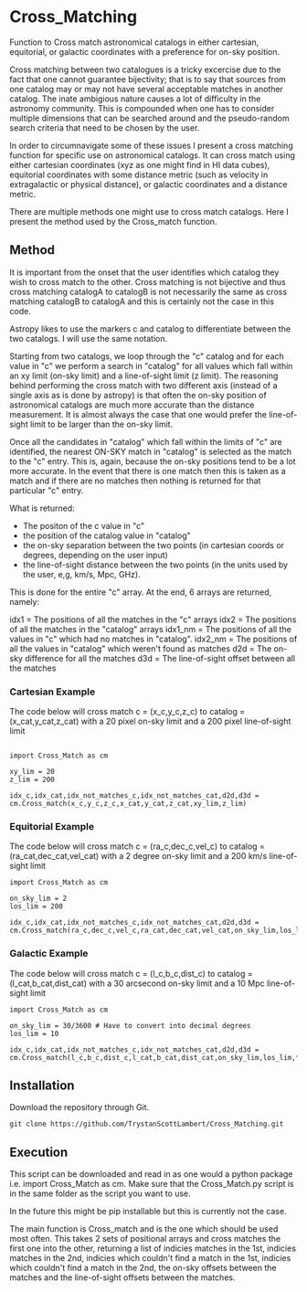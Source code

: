 # Cross_Matching
Function to Cross match astronomical catalogs in either cartesian, equitorial, or galactic coordinates with a preference for on-sky position.

Cross matching between two catalogues is a tricky excercise due to the fact that one cannot guarantee bijectivity; that is to say that sources from one catalog may or may not have several acceptable matches in another catalog. The inate ambigious nature causes a lot of difficulty in the astronomy community. This is compounded when one has to consider multiple dimensions that can be searched around and the pseudo-random search criteria that need to be chosen by the user. 

In order to circumnavigate some of these issues I present a cross matching function for specific use on astronomical catalogs. It can cross match using either cartesian coordinates (xyz as one might find in HI data cubes), equitorial coordinates with some distance metric (such as velocity in extragalactic or physical distance), or galactic coordinates and a distance metric. 

There are multiple methods one might use to cross match catalogs. Here I present the method used by the Cross_match function. 

## Method

It is important from the onset that the user identifies which catalog they wish to cross match to the other. Cross matching is not bijective and thus cross matching catalogA to catalogB is not necessarily the same as cross matching catalogB to catalogA and this is certainly not the case in this code. 

Astropy likes to use the markers c and catalog to differentiate between the two catalogs. I will use the same notation.

Starting from two catalogs, we loop through the "c" catalog and for each value in "c" we perform a search in "catalog" for all values which fall within an xy limit (on-sky limit) and a line-of-sight limit (z limit). The reasoning behind performing the cross match with two different axis (instead of a single axis as is done by astropy) is that often the on-sky position of astronomical catalogs are much more accurate than the distance measurement. It is almost always the case that one would prefer the line-of-sight limit to be larger than the on-sky limit. 

Once all the candidates in "catalog" which fall within the limits of "c" are identified, the nearest ON-SKY match in "catalog" is selected as the match to the "c" entry. This is, again, because the on-sky positions tend to be a lot more accurate. In the event that there is one match then this is taken as a match and if there are no matches then nothing is returned for that particular "c" entry. 

What is returned:
- The positon of the c value in "c" 
- the position of the catalog value in "catalog"
- the on-sky separation between the two points (in cartesian coords or degrees, depending on the user input)
- the line-of-sight distance between the two points (in the units used by the user, e,g, km/s, Mpc, GHz). 

This is done for the entire "c" array. At the end, 6 arrays are returned, namely:

idx1 = The positions of all the matches in the "c" arrays
idx2 = The positions of all the matches in the "catalog" arrays
idx1_nm = The positions of all the values in "c" which had no matches in "catalog". 
idx2_nm = The positions of all the values in "catalog" which weren't found as matches 
d2d = The on-sky difference for all the matches
d3d = The line-of-sight offset between all the matches

### Cartesian Example
The code below will cross match c = (x_c,y_c,z_c) to catalog = (x_cat,y_cat,z_cat) with a 20 pixel on-sky limit and a 200 pixel line-of-sight limit

```

import Cross_Match as cm

xy_lim = 20
z_lim = 200

idx_c,idx_cat,idx_not_matches_c,idx_not_matches_cat,d2d,d3d = cm.Cross_match(x_c,y_c,z_c,x_cat,y_cat,z_cat,xy_lim,z_lim)

```

### Equitorial Example
The code below will cross match c = (ra_c,dec_c,vel_c) to catalog = (ra_cat,dec_cat,vel_cat) with a 2 degree on-sky limit and a 200 km/s line-of-sight limit

```
import Cross_Match as cm 

on_sky_lim = 2
los_lim = 200

idx_c,idx_cat,idx_not_matches_c,idx_not_matches_cat,d2d,d3d = cm.Cross_match(ra_c,dec_c,vel_c,ra_cat,dec_cat,vel_cat,on_sky_lim,los_lim,frame='Spherical')

```

### Galactic Example
The code below will cross match c = (l_c,b_c,dist_c) to catalog = (l_cat,b_cat,dist_cat) with a 30 arcsecond on-sky limit and a 10 Mpc line-of-sight limit 

```
import Cross_Match as cm 

on_sky_lim = 30/3600 # Have to convert into decimal degrees
los_lim = 10

idx_c,idx_cat,idx_not_matches_c,idx_not_matches_cat,d2d,d3d = cm.Cross_match(l_c,b_c,dist_c,l_cat,b_cat,dist_cat,on_sky_lim,los_lim,frame='Spherical')

```

## Installation

Download the repository through Git.

`git clone https://github.com/TrystanScottLambert/Cross_Matching.git`

## Execution
This script can be downloaded and read in as one would a python package i.e. import Cross_Match as cm. Make sure that the Cross_Match.py script is in the same folder as the script you want to use. 

In the future this might be pip installable but this is currently not the case.

The main function is Cross_match and is the one which should be used most often. This takes 2 sets of positional arrays and cross matches the first one into the other, returning a list of indicies matches in the 1st, indicies matches in the 2nd, indicies which couldn't find a match in the 1st, indicies which couldn't find a match in the 2nd, the on-sky offsets between the matches and the line-of-sight offsets between the matches. 

